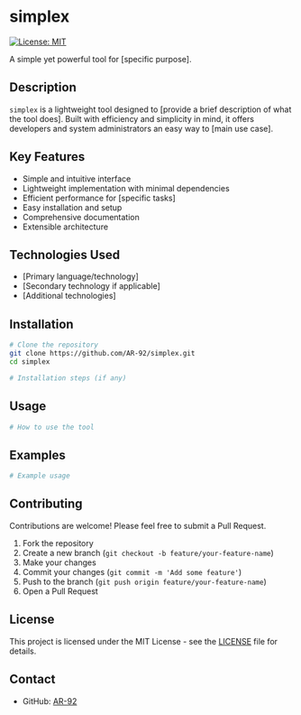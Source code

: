 # simplex

[![License: MIT](https://img.shields.io/badge/License-MIT-yellow.svg)](https://opensource.org/licenses/MIT)

A simple yet powerful tool for [specific purpose].

## Description

`simplex` is a lightweight tool designed to [provide a brief description of what the tool does]. Built with efficiency and simplicity in mind, it offers developers and system administrators an easy way to [main use case].

## Key Features

- Simple and intuitive interface
- Lightweight implementation with minimal dependencies
- Efficient performance for [specific tasks]
- Easy installation and setup
- Comprehensive documentation
- Extensible architecture

## Technologies Used

- [Primary language/technology]
- [Secondary technology if applicable]
- [Additional technologies]

## Installation

```bash
# Clone the repository
git clone https://github.com/AR-92/simplex.git
cd simplex

# Installation steps (if any)
```

## Usage

```bash
# How to use the tool
```

## Examples

```bash
# Example usage
```

## Contributing

Contributions are welcome! Please feel free to submit a Pull Request.

1. Fork the repository
2. Create a new branch (`git checkout -b feature/your-feature-name`)
3. Make your changes
4. Commit your changes (`git commit -m 'Add some feature'`)
5. Push to the branch (`git push origin feature/your-feature-name`)
6. Open a Pull Request

## License

This project is licensed under the MIT License - see the [LICENSE](LICENSE) file for details.

## Contact

- GitHub: [AR-92](https://github.com/AR-92)